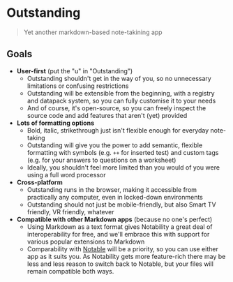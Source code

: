 # Outstanding

> Yet another markdown-based note-takining app

## Goals

- **User-first** (put the "u" in "Outstanding")
  - Outstanding shouldn't get in the way of you, so no unnecessary limitations or confusing restrictions
  - Outstanding will be extensible from the beginning, with a registry and datapack system, so you can fully customise it to your needs
  - And of course, it's open-source, so you can freely inspect the source code and add features that aren't (yet) provided
- **Lots of formatting options**
  - Bold, italic, strikethrough just isn't flexible enough for everyday note-taking
  - Outstanding will give you the power to add semantic, flexible formatting with symbols (e.g. `++` for inserted test) and custom tags (e.g. <ans> for your answers to questions on a worksheet)
  - Ideally, you shouldn't feel more limited than you would of you were using a full word processor
- **Cross-platform**
  - Outstanding runs in the browser, making it accessible from practically any computer, even in locked-down environments
  - Outstanding should not just be mobile-friendly, but also Smart TV friendly, VR friendly, whatever
- **Compatible with other Markdown apps** (because no one's perfect)
  - Using Markdown as a text format gives Notability a great deal of interoperability for free, and we'll embrace this with support for various popular extensions to Markdown
  - Comparability with [Notable](https://notable.app) will be a priority, so you can use either app as it suits you. As Notability gets more feature-rich there may be less and less reason to switch back to Notable, but your files will remain compatible both ways.
